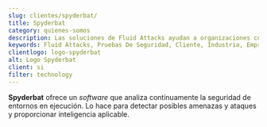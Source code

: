 ```yaml
---
slug: clientes/spyderbat/
title: Spyderbat
category: quienes-somos
description: Las soluciones de Fluid Attacks ayudan a organizaciones como Spyderbat a identificar vulnerabilidades de seguridad en sus sistemas y gestionar sus superficies de ataque.
keywords: Fluid Attacks, Pruebas De Seguridad, Cliente, Industria, Empresa, Organizacion, Pentesting, Hacking Etico, Spyderbat
clientlogo: logo-spyderbat
alt: Logo Spyderbat
client: si
filter: technology
---
```


**Spyderbat** ofrece un *software* que analiza continuamente la seguridad
de entornos en ejecución. Lo hace para detectar posibles amenazas y ataques
y proporcionar inteligencia aplicable.
